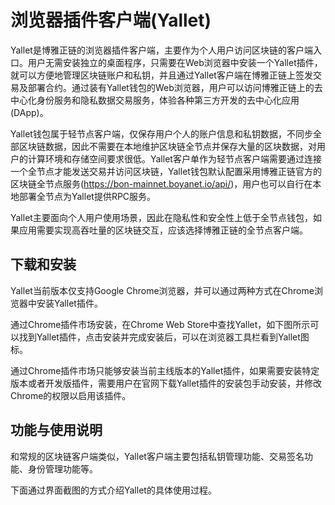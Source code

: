 # 浏览器插件客户端(Yallet)

Yallet是博雅正链的浏览器插件客户端，主要作为个人用户访问区块链的客户端入口。用户无需安装独立的桌面程序，只需要在Web浏览器中安装一个Yallet插件，就可以方便地管理区块链账户和私钥，并且通过Yallet客户端在博雅正链上签发交易及部署合约。通过装有Yallet钱包的Web浏览器，用户可以访问博雅正链上的去中心化身份服务和隐私数据交易服务，体验各种第三方开发的去中心化应用(DApp)。

Yallet钱包属于轻节点客户端，仅保存用户个人的账户信息和私钥数据，不同步全部区块链数据，因此不需要在本地维护区块链全节点并保存大量的区块数据，对用户的计算环境和存储空间要求很低。Yallet客户单作为轻节点客户端需要通过连接一个全节点才能发送交易并访问区块链，Yallet钱包默认配置采用博雅正链官方的区块链全节点服务(https://bon-mainnet.boyanet.io/api/)，用户也可以自行在本地部署全节点为Yallet提供RPC服务。

Yallet主要面向个人用户使用场景，因此在隐私性和安全性上低于全节点钱包，如果应用需要实现高吞吐量的区块链交互，应该选择博雅正链的全节点客户端。

## 下载和安装

Yallet当前版本仅支持Google Chrome浏览器，并可以通过两种方式在Chrome浏览器中安装Yallet插件。

通过Chrome插件市场安装，在Chrome Web Store中查找Yallet，如下图所示可以找到Yallet插件，点击安装并完成安装后，可以在浏览器工具栏看到Yallet图标。

通过Chrome插件市场只能够安装当前主线版本的Yallet插件，如果需要安装特定版本或者开发版插件，需要用户在官网下载Yallet插件的安装包手动安装，并修改Chrome的权限以启用该插件。 

## 功能与使用说明

和常规的区块链客户端类似，Yallet客户端主要包括私钥管理功能、交易签名功能、身份管理功能等。

下面通过界面截图的方式介绍Yallet的具体使用过程。
